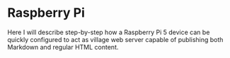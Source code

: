 <!-- This is a marker for comming sub page -->

# Raspberry Pi

Here I will describe step-by-step how a Raspberry Pi 5 device can be quickly configured to act as village web server capable of publishing both Markdown and regular HTML content.
